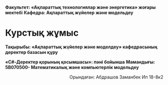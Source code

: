 
**Факультет: «Ақпараттық технологиялар және энергетика» жоғары мектебі**
**Кафедра: Ақпараттық жүйелер және модельдеу**






# Курстық жұмыс

**Тақырыбы: «Ақпараттық жүйелер және моделдеу» кафедрасының деректер базасын құру**
      
**«C#-Деректер қорының  қосымшасы»: пәні бойынша**
**Мамандығы: 5В070500- Математикалық  және  компьютерлік модельдеу**

<p align="right">
Орындаған: Абдрашов Заманбек Ип 18-8к2
</p>
